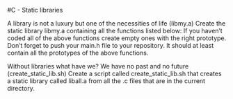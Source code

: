 #C - Static libraries

A library is not a luxury but one of the necessities of life (libmy.a)
Create the static library libmy.a containing all the functions listed below: If you haven’t coded all of the above functions create empty ones with the right prototype. Don’t forget to push your main.h file to your repository. It should at least contain all the prototypes of the above functions.

Without libraries what have we? We have no past and no future (create_static_lib.sh)
Create a script called create_static_lib.sh that creates a static library called liball.a from all the .c files that are in the current directory.

